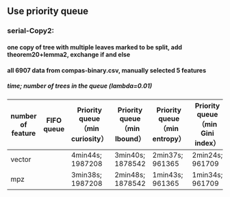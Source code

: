 ## Use priority queue

### serial-Copy2:
#### one copy of tree with multiple leaves marked to be split, add theorem20+lemma2, exchange if and else
#### all 6907 data from compas-binary.csv, manually selected 5 features

##### time; number of trees in the queue (lambda=0.01)

number of feature | FIFO queue | Priority queue （min curiosity） | Priority queue （min lbound）| Priority queue （min entropy） | Priority queue （min Gini index）
  ------------- | ------------- | ------------- | ------------- | ------------- | ------------- 
vector |  | 4min44s; 1987208 | 3min40s; 1878542 | 2min37s; 961365 | 2min24s; 961709
mpz  |  | 3min38s; 1987208 | 2min48s; 1878542 | 1min43s; 961365 | 1min34s; 961709            
